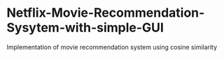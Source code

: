# Netflix-Movie-Recommendation-Sysytem-with-simple-GUI
Implementation of movie recommendation system using cosine similarity
